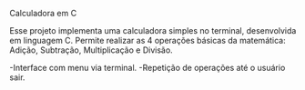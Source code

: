 Calculadora em C

Esse projeto implementa uma calculadora simples no terminal, desenvolvida em linguagem C.
Permite realizar as 4 operações básicas da matemática: Adição, Subtração, Multiplicação e Divisão.

-Interface com menu via terminal.
-Repetição de operações até o usuário sair.
